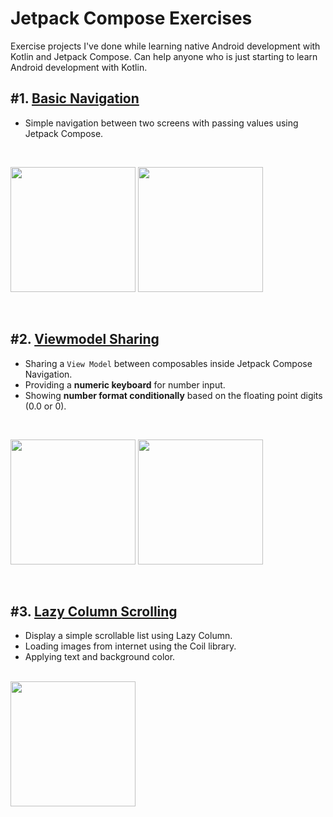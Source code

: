 # Jetpack Compose Exercises
Exercise projects I've done while learning native Android development with Kotlin and Jetpack Compose. Can help anyone who is just starting to learn Android development with Kotlin.

## #1. [Basic Navigation](https://github.com/rawhasan/compose-exercise-navigation-basics)
- Simple navigation between two screens with passing values using Jetpack Compose.

<br />

<p float="left">
    <img src = "https://user-images.githubusercontent.com/67064997/127823749-87a23b7b-ae8b-46a3-a883-a9b267e57381.png" width="200" />
    <img src="https://user-images.githubusercontent.com/67064997/127823753-36363485-9b20-4dbb-a436-996abe6b6a2c.png" width="200" />
</p>

<br />

## #2. [Viewmodel Sharing](https://github.com/rawhasan/compose-exercise-viewmodel-sharing)
- Sharing a `View Model` between composables inside Jetpack Compose Navigation.
- Providing a **numeric keyboard** for number input.
- Showing **number format conditionally** based on the floating point digits (0.0 or 0).

<br />

<p float="left">
    <img src = "https://user-images.githubusercontent.com/67064997/127863143-71ffb8b8-46dc-41fd-9cca-0f5c025ddd46.png" width="200" />
    <img src="https://user-images.githubusercontent.com/67064997/127863134-73b5f22f-f4ea-4352-b23e-fe93b827883e.png" width="200" />
</p>

<br />

## #3. [Lazy Column Scrolling](https://github.com/rawhasan/compose-exercise-lazy-column-scrolling)
- Display a simple scrollable list using Lazy Column.
- Loading images from internet using the Coil library.
- Applying text and background color.

<br />
<img src="https://user-images.githubusercontent.com/67064997/127976999-1317bbfb-d9c9-487d-b5d8-3d48c0921c25.png" width="200" />
